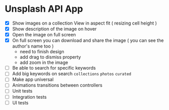 # Unsplash API App
- [x] Show images on a collection View in aspect fit ( resizing cell height )
- [x] Show description of the image on hover 
- [x] Open the image on full screen 
- [x] On full screen you can download and share the image ( you can see the author's name too )
    - need to finish design 
    - add drag to dismiss property 
    - add zoom in the image 
- [ ] Be able to search for specific keywords 
- [ ] Add big keywords on search `collections` `photos`  `curated` 
- [ ] Make app universal 
- [ ] Animations transitions between controllers 
- [ ] Unit tests
- [ ] Integration tests
- [ ] UI tests
